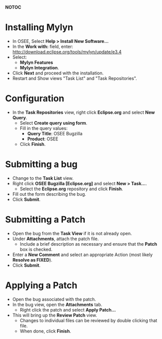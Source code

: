__NOTOC__

# Installing Mylyn

  - In OSEE, Select **Help \> Install New Software...**
  - In the **Work with:** field, enter:
    <http://download.eclipse.org/tools/mylyn/update/e3.4>
  - Select:
      - **Mylyn Features**
      - **Mylyn Integration**.
  - Click **Next** and proceed with the installation.
  - Restart and Show views "Task List" and "Task Repositories".

# Configuration

  - In the **Task Repositories** view, right click **Eclipse.org** and
    select **New Query**.
      - Select **Create query using form**.
      - Fill in the query values:
          - **Query Title**: OSEE Bugzilla
          - **Product**: OSEE
      - Click **Finish**.

# Submitting a bug

  - Change to the **Task List** view.
  - Right click **OSEE Bugzilla \[Eclipse.org\]** and select **New \>
    Task...**.
      - Select the **Eclipse.org** repository and click **Finish**.
  - Fill out the form describing the bug.
  - Click **Submit**.

# Submitting a Patch

  - Open the bug from the **Task View** if it is not already open.
  - Under **Attachments**, attach the patch file.
      - Include a brief description as necessary and ensure that the
        **Patch** box is checked.
  - Enter a **New Comment** and select an appropriate Action (most
    likely **Resolve as FIXED**).
  - Click **Submit**.

# Applying a Patch

  - Open the bug associated with the patch.
  - In the bug view, open the **Attachments** tab.
      - Right click the patch and select **Apply Patch...**
  - This will bring up the **Review Patch** view.
      - Changes to individual files can be reviewed by double clicking
        that file.
      - When done, click **Finish**.

